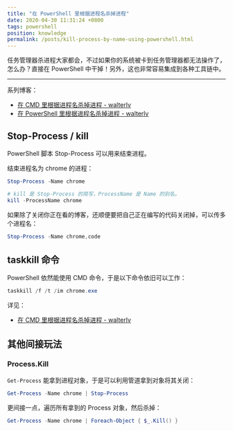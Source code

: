 ```yaml
---
title: "在 PowerShell 里根据进程名杀掉进程"
date: 2020-04-30 11:31:24 +0800
tags: powershell
position: knowledge
permalink: /posts/kill-process-by-name-using-powershell.html
---
```


任务管理器杀进程大家都会，不过如果你的系统被卡到任务管理器都无法操作了，怎么办？直接在 PowerShell 中干掉！另外，这也非常容易集成到各种工具链中。

---

系列博客：

- [在 CMD 里根据进程名杀掉进程 - walterlv](/post/process-by-name-using-cmd)
- [在 PowerShell 里根据进程名杀掉进程 - walterlv](/post/process-by-name-using-powershell)

<div id="toc"></div>

## Stop-Process / kill

PowerShell 脚本 Stop-Process 可以用来结束进程。

结束进程名为 chrome 的进程：

```powershell
Stop-Process -Name chrome
```

```powershell
# kill 是 Stop-Process 的简写，ProcessName 是 Name 的别名。
kill -ProcessName chrome
```

如果除了关闭你正在看的博客，还顺便要把自己正在编写的代码关闭掉，可以传多个进程名：

```powershell
Stop-Process -Name chrome,code
```

## taskkill 命令

PowerShell 依然能使用 CMD 命令，于是以下命令依旧可以工作：

```powershell
taskkill /f /t /im chrome.exe
```

详见：

- [在 CMD 里根据进程名杀掉进程 - walterlv](/post/process-by-name-using-cmd)

## 其他间接玩法

### Process.Kill

`Get-Process` 能拿到进程对象，于是可以利用管道拿到对象将其关闭：

```powershell
Get-Process -Name chrome | Stop-Process
```

更间接一点，遍历所有拿到的 Process 对象，然后杀掉：

```powershell
Get-Process -Name chrome | Foreach-Object { $_.Kill() }
```

